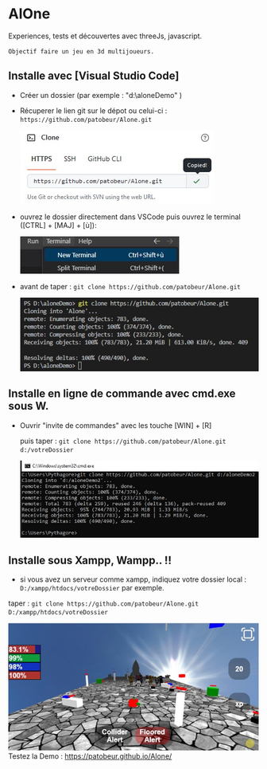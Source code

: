 # AlOne
Experiences, tests et découvertes avec threeJs, javascript.

    Objectif faire un jeu en 3d multijoueurs.
## Installe avec [Visual Studio Code]

- Créer un dossier (par exemple : "d:\aloneDemo" )

- Récuperer le lien git sur le dépot ou celui-ci : ```https://github.com/patobeur/Alone.git```

    ![getGit.jpg](installdoc/getGit.jpg)

- ouvrez le dossier directement dans VSCode puis ouvrez le terminal
([CTRL] + [MAJ] + [ù]): 

    ![terminal.jpg](installdoc/terminal.jpg)


- avant de taper :
    ```git clone https://github.com/patobeur/Alone.git```

    ![installGit0.jpg](installdoc/installGit.jpg)



## Installe en ligne de commande avec cmd.exe sous W.

 - Ouvrir "invite de commandes" avec les touche [WIN] + [R]

    puis taper : ```git clone https://github.com/patobeur/Alone.git d:/votreDossier```

    ![cmdexe.jpg](installdoc/cmdexe.jpg)

## Installe sous Xampp, Wampp.. !!
 - si vous avez un serveur comme xampp, indiquez votre dossier local : ```D:/xampp/htdocs/votreDossier``` par exemple.

taper : ```git clone https://github.com/patobeur/Alone.git D:/xampp/htdocs/votreDossier```


![demo.jpg](installdoc/demo.jpg)
Testez la Demo  : https://patobeur.github.io/Alone/
